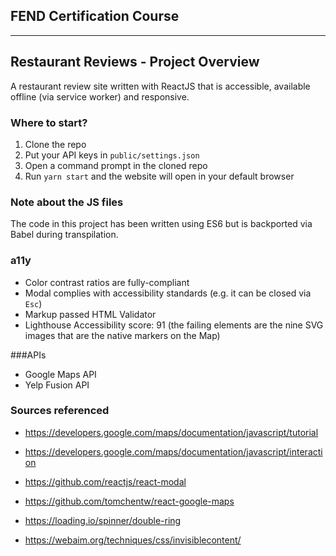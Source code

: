 ## FEND Certification Course
---

## Restaurant Reviews - Project Overview
A restaurant review site written with ReactJS that is accessible, available offline (via service worker) and responsive. 

### Where to start?

1. Clone the repo
2. Put your API keys in `public/settings.json`
3. Open a command prompt in the cloned repo
4. Run `yarn start` and the website will open in your default browser

### Note about the JS files
The code in this project has been written using ES6 but is backported via Babel during transpilation.

### a11y
* Color contrast ratios are fully-compliant
* Modal complies with accessibility standards (e.g. it can be closed via `Esc`)
* Markup passed HTML Validator
* Lighthouse Accessibility score: 91 (the failing elements are the nine SVG images that are the native markers on the Map)



###APIs
* Google Maps API
* Yelp Fusion API


### Sources referenced
* https://developers.google.com/maps/documentation/javascript/tutorial

* https://developers.google.com/maps/documentation/javascript/interaction

* https://github.com/reactjs/react-modal

* https://github.com/tomchentw/react-google-maps

* https://loading.io/spinner/double-ring

* https://webaim.org/techniques/css/invisiblecontent/